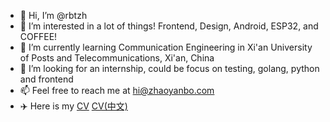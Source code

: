 - 👋 Hi, I’m @rbtzh
- 👀 I’m interested in a lot of things! Frontend, Design, Android, ESP32, and COFFEE!
- 🌱 I’m currently learning Communication Engineering in Xi'an University of Posts and Telecommunications, Xi'an, China
- 💞️ I’m looking for an internship, could be focus on testing, golang, python and frontend
- 📫 Feel free to reach me at hi@zhaoyanbo.com
- ✈️ Here is my [CV](https://github.com/rbtzh/rbtzh/blob/main/cv_en.tex) [CV(中文)](https://github.com/rbtzh/rbtzh/blob/main/cv_en.tex)

<!---
rbtzh/rbtzh is a ✨ special ✨ repository because its `README.md` (this file) appears on your GitHub profile.
You can click the Preview link to take a look at your changes.
--->
